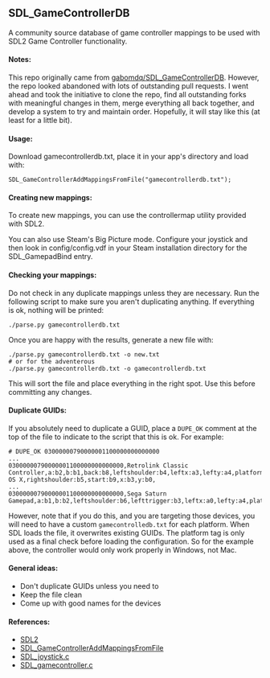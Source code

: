 ## SDL_GameControllerDB

A community source database of game controller mappings to be used with SDL2
Game Controller functionality.

#### Notes:

This repo originally came from
[gabomdq/SDL_GameControllerDB](https://github.com/gabomdq/SDL_GameControllerDB).
However, the repo looked abandoned with lots of outstanding pull requests. I
went ahead and took the initiative to clone the repo, find all outstanding forks
with meaningful changes in them, merge everything all back together, and develop a
system to try and maintain order. Hopefully, it will stay like this (at least for
a little bit).

#### Usage:

Download gamecontrollerdb.txt, place it in your app's directory and load with:

```
SDL_GameControllerAddMappingsFromFile("gamecontrollerdb.txt");
```

#### Creating new mappings:

To create new mappings, you can use the controllermap utility provided with SDL2.

You can also use Steam's Big Picture mode. Configure your joystick and then look
in config/config.vdf in your Steam installation directory for the
SDL_GamepadBind entry.

#### Checking your mappings:

Do not check in any duplicate mappings unless they are necessary. Run the
following script to make sure you aren't duplicating anything. If everything is
ok, nothing will be printed:

```
./parse.py gamecontrollerdb.txt
```

Once you are happy with the results, generate a new file with:

```
./parse.py gamecontrollerdb.txt -o new.txt
# or for the adventerous
./parse.py gamecontrollerdb.txt -o gamecontrollerdb.txt
```

This will sort the file and place everything in the right spot. Use this before
committing any changes.

#### Duplicate GUIDs:

If you absolutely need to duplicate a GUID, place a `DUPE_OK` comment at the top of the
file to indicate to the script that this is ok. For example:

```
# DUPE_OK 03000000790000001100000000000000
...
03000000790000001100000000000000,Retrolink Classic Controller,a:b2,b:b1,back:b8,leftshoulder:b4,leftx:a3,lefty:a4,platform:Mac OS X,rightshoulder:b5,start:b9,x:b3,y:b0,
...
03000000790000001100000000000000,Sega Saturn Gamepad,a:b1,b:b2,leftshoulder:b6,lefttrigger:b3,leftx:a0,lefty:a4,platform:Windows,rightshoulder:b7,righttrigger:b0,start:b8,x:b4,y:b5,
```

However, note that if you do this, and you are targeting those devices, you will
need to have a custom `gamecontrolledb.txt` for each platform. When SDL loads
the file, it overwrites existing GUIDs. The platform tag is only used as a final
check before loading the configuration. So for the example above, the controller
would only work properly in Windows, not Mac.

#### General ideas:

- Don't duplicate GUIDs unless you need to
- Keep the file clean
- Come up with good names for the devices

#### References:

* [SDL2](http://www.libsdl.org)
* [SDL_GameControllerAddMappingsFromFile](http://wiki.libsdl.org/SDL_GameControllerAddMappingsFromFile)
* [SDL_joystick.c](https://hg.libsdl.org/SDL/file/c48ab2c208a2/src/joystick/SDL_joystick.c)
* [SDL_gamecontroller.c](https://hg.libsdl.org/SDL/file/c48ab2c208a2/src/joystick/SDL_gamecontroller.c)
